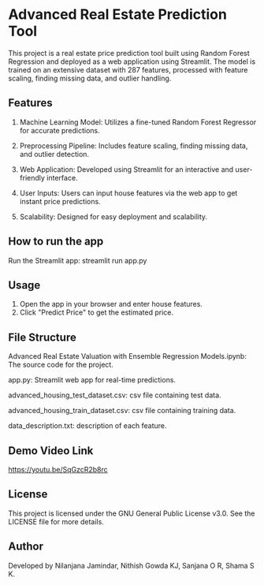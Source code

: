 # Advanced Real Estate Prediction Tool
This project is a real estate price prediction tool built using Random Forest Regression and deployed as a web application using Streamlit. The model is trained on an extensive dataset with 287 features, processed with feature scaling, finding missing data, and outlier handling.

## Features

1. Machine Learning Model: Utilizes a fine-tuned Random Forest Regressor for accurate predictions.

2. Preprocessing Pipeline: Includes feature scaling, finding missing data, and outlier detection.

3. Web Application: Developed using Streamlit for an interactive and user-friendly interface.

4. User Inputs: Users can input house features via the web app to get instant price predictions.

5. Scalability: Designed for easy deployment and scalability.

## How to run the app

Run the Streamlit app: streamlit run app.py

## Usage

1. Open the app in your browser and enter house features.
2. Click "Predict Price" to get the estimated price.

## File Structure

Advanced Real Estate Valuation with Ensemble Regression Models.ipynb: The source code for the project.

app.py: Streamlit web app for real-time predictions.

advanced_housing_test_dataset.csv: csv file containing test data.

advanced_housing_train_dataset.csv: csv file containing training data.

data_description.txt: description of each feature.

## Demo Video Link

https://youtu.be/SqGzcR2b8rc

## License
This project is licensed under the GNU General Public License v3.0. See the LICENSE file for more details.

## Author
Developed by Nilanjana Jamindar, Nithish Gowda KJ, Sanjana O R, Shama S K.
